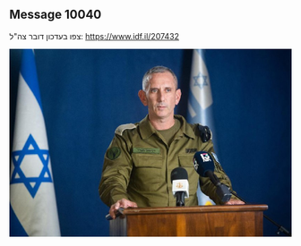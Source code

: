## Message 10040

צפו בעדכון דובר צה"ל:
https://www.idf.il/207432

![Photo](./10040/10040_photo.jpg)
